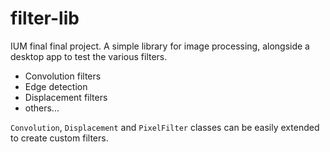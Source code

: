 # filter-lib
IUM final
final project. A simple library for image processing, alongside a desktop app to test the various filters.

* Convolution filters
* Edge detection
* Displacement filters
* others...

`Convolution`, `Displacement` and `PixelFilter` classes can be easily extended to create custom filters.
